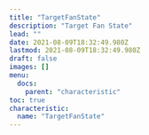 ```yaml
---
title: "TargetFanState"
description: "Target Fan State"
lead: ""
date: 2021-08-09T18:32:49.980Z
lastmod: 2021-08-09T18:32:49.980Z
draft: false
images: []
menu:
  docs:
    parent: "characteristic"
toc: true
characteristic:
  name: "TargetFanState"
---
```


